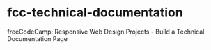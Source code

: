 # fcc-technical-documentation
 freeCodeCamp: Responsive Web Design Projects - Build a Technical Documentation Page

